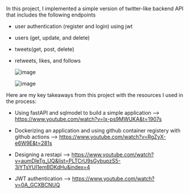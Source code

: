 In this project, I implemented a simple version of twitter-like backend API that includes the following endpoints
- user authentication (register and login) using jwt
- users (get, update, and delete)
- tweets(get, post, delete)
- retweets, likes, and follows

  ![image](https://github.com/user-attachments/assets/94199bde-ec7f-4571-9837-fb6ebf8be952)

  ![image](https://github.com/user-attachments/assets/0dedf204-bfa7-48e3-a351-fcadabba2a54)

Here are my key takeaways from this project with the resources I used in the process:

- Using fastAPI and sqlmodel to build a simple application
--> https://www.youtube.com/watch?v=Ix-ps9MWUKA&t=1907s
  
- Dockerizing an application and using github container registery with github actions
--> https://www.youtube.com/watch?v=RgZyX-e6W9E&t=281s
   
- Designing a restapi
--> https://www.youtube.com/watch?v=aumDleTg_UQ&list=PLTCrU9sGybupzS5-3iYTsYUI1emBDKdHu&index=4

- JWT authentication 
--> https://www.youtube.com/watch?v=0A_GCXBCNUQ
  
